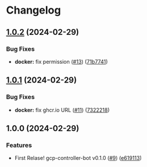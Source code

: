 # Changelog

## [1.0.2](https://github.com/m1sk9/gcp-controller-bot/compare/gcp-controller-bot-v1.0.1...gcp-controller-bot-v1.0.2) (2024-02-29)


### Bug Fixes

* **docker:** fix permission ([#13](https://github.com/m1sk9/gcp-controller-bot/issues/13)) ([71b7741](https://github.com/m1sk9/gcp-controller-bot/commit/71b77418ffe0f731c327e5a2c76ef34e9824264d))

## [1.0.1](https://github.com/m1sk9/gcp-controller-bot/compare/gcp-controller-bot-v1.0.0...gcp-controller-bot-v1.0.1) (2024-02-29)


### Bug Fixes

* **docker:** fix ghcr.io URL ([#11](https://github.com/m1sk9/gcp-controller-bot/issues/11)) ([7322218](https://github.com/m1sk9/gcp-controller-bot/commit/73222187e7f40ccce741fe8388f4a4aa63316771))

## 1.0.0 (2024-02-29)


### Features

* First Relase! gcp-controller-bot v0.1.0 ([#9](https://github.com/m1sk9/gcp-controller-bot/issues/9)) ([e619113](https://github.com/m1sk9/gcp-controller-bot/commit/e61911354aa79ff7baebdc7e2440a07830017c4b))
